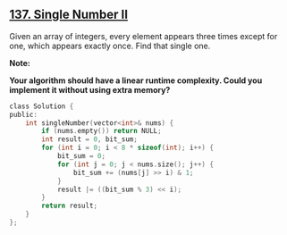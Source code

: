 ## [137. Single Number II](https://leetcode.com/problems/single-number-ii/#/description)

Given an array of integers, every element appears three times except for one, which appears exactly once. Find that single one.

**Note:**

**Your algorithm should have a linear runtime complexity. Could you implement it without using extra memory?**

```c
class Solution {
public:
    int singleNumber(vector<int>& nums) {
        if (nums.empty()) return NULL;
        int result = 0, bit_sum;
        for (int i = 0; i < 8 * sizeof(int); i++) {
            bit_sum = 0;
            for (int j = 0; j < nums.size(); j++) {
                bit_sum += (nums[j] >> i) & 1;
            }
            result |= ((bit_sum % 3) << i);
        }
        return result;
    }
};
```
